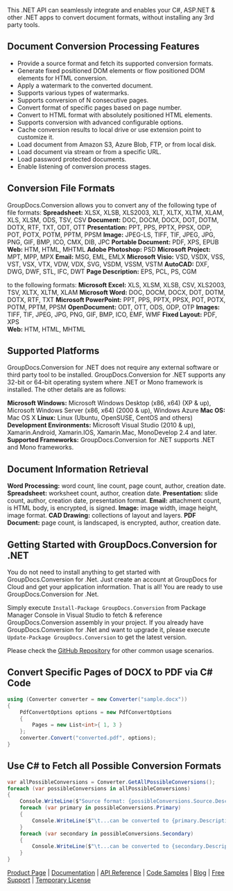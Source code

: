 This .NET API can seamlessly integrate and enables your C#, ASP.NET & other .NET apps to convert document formats, without installing any 3rd party tools.

## Document Conversion Processing Features

- Provide a source format and fetch its supported conversion formats.
- Generate fixed positioned DOM elements or flow positioned DOM elements for HTML conversion.
- Apply a watermark to the converted document.
- Supports various types of watermarks.
- Supports conversion of N consecutive pages.
- Convert format of specific pages based on page number.
- Convert to HTML format with absolutely positioned HTML elements.
- Supports conversion with advanced configurable options.
- Cache conversion results to local drive or use extension point to customize it.
- Load document from Amazon S3, Azure Blob, FTP, or from local disk.
- Load document via stream or from a specific URL.
- Load password protected documents.
- Enable listening of conversion process stages.

## Conversion File Formats

GroupDocs.Conversion allows you to convert any of the following type of file formats:
**Spreadsheet:** XLSX, XLSB, XLS2003, XLT, XLTX, XLTM, XLAM, XLS, XLSM, ODS, TSV, CSV
**Document:** DOC, DOCM, DOCX, DOT, DOTM, DOTX, RTF, TXT, ODT, OTT
**Presentation:** PPT, PPS, PPTX, PPSX, ODP, POT, POTX, POTM, PPTM, PPSM
**Image:** JPEG-LS, TIFF, TIF, JPEG, JPG, PNG, GIF, BMP, ICO, CMX, DIB, JPC
**Portable Document:** PDF, XPS, EPUB
**Web:** HTM, HTML, MHTML
**Adobe Photoshop:** PSD
**Microsoft Project:** MPT, MPP, MPX
**Email:** MSG, EML, EMLX
**Microsoft Visio:** VSD, VSDX, VSS, VST, VSX, VTX, VDW, VDX, SVG, VSDM, VSSM, VSTM
**AutoCAD:** DXF, DWG, DWF, STL, IFC, DWT
**Page Description:** EPS, PCL, PS, CGM

to the following formats:
**Microsoft Excel:** XLS, XLSM, XLSB, CSV, XLS2003, TSV, XLTX, XLTM, XLAM
**Microsoft Word:** DOC, DOCM, DOCX, DOT, DOTM, DOTX, RTF, TXT
**Microsoft PowerPoint:** PPT, PPS, PPTX, PPSX, POT, POTX, POTM, PPTM, PPSM
**OpenDocument:** ODT, OTT, ODS, ODP, OTP
**Images:** TIFF, TIF, JPEG, JPG, PNG, GIF, BMP, ICO, EMF, WMF
**Fixed Layout:** PDF, XPS  
**Web:** HTM, HTML, MHTML

## Supported Platforms

GroupDocs.Conversion for .NET does not require any external software or third party tool to be installed. GroupDocs.Conversion for .NET supports any 32-bit or 64-bit operating system where .NET or Mono framework is installed. The other details are as follows:

**Microsoft Windows:** Microsoft Windows Desktop (x86, x64) (XP & up), Microsoft Windows Server (x86, x64) (2000 & up), Windows Azure
**Mac OS:** Mac OS X
**Linux:** Linux (Ubuntu, OpenSUSE, CentOS and others)
**Development Environments:** Microsoft Visual Studio (2010 & up), Xamarin.Android, Xamarin.IOS, Xamarin.Mac, MonoDevelop 2.4 and later.
**Supported Frameworks:** GroupDocs.Conversion for .NET  supports .NET and Mono frameworks.

## Document Information Retrieval

**Word Processing:** word count, line count, page count, author, creation date.
**Spreadsheet:** worksheet count, author, creation date.
**Presentation:** slide count, author, creation date, presentation format.
**Email:** attachment count, is HTML body, is encrypted, is signed.
**Image:** image width, image height, image format.
**CAD Drawing:** collections of layout and layers.
**PDF Document:** page count, is landscaped, is encrypted, author, creation date.

## Getting Started with GroupDocs.Conversion for .NET

You do not need to install anything to get started with GroupDocs.Conversion for .Net. Just create an account at GroupDocs for Cloud and get your application information. That is all! You are ready to use GroupDocs.Conversion for .Net.

Simply execute `Install-Package GroupDocs.Conversion` from Package Manager Console in Visual Studio to fetch & reference GroupDocs.Conversion assembly in your project. If you already have GroupDocs.Conversion for .Net and want to upgrade it, please execute `Update-Package GroupDocs.Conversion` to get the latest version.

Please check the [GitHub Repository](https://github.com/groupdocs-conversion/GroupDocs.Conversion-for-.NET) for other common usage scenarios.

## Convert Specific Pages of DOCX to PDF via C# Code

```csharp
using (Converter converter = new Converter("sample.docx"))
{
    PdfConvertOptions options = new PdfConvertOptions
    {
        Pages = new List<int>{ 1, 3 }
    };
    converter.Convert("converted.pdf", options);
}
```

## Use C# to Fetch all Possible Conversion Formats

```csharp
var allPossibleConversions = Converter.GetAllPossibleConversions();
foreach (var possibleConversions in allPossibleConversions)
{
    Console.WriteLine($"Source format: {possibleConversions.Source.Description}");
    foreach (var primary in possibleConversions.Primary)
    {
        Console.WriteLine($"\t...can be converted to {primary.Description}");
    }
    foreach (var secondary in possibleConversions.Secondary)
    {
        Console.WriteLine($"\t...can be converted to {secondary.Description}");
    }
}
```

[Product Page](https://products.groupdocs.com/conversion/net) | [Documentation](https://docs.groupdocs.com/display/conversionnet/Home) | [API Reference](https://apireference.groupdocs.com/net/conversion) | [Code Samples](https://github.com/groupdocs-conversion/GroupDocs.Conversion-for-.NET) | [Blog](https://blog.groupdocs.com/category/conversion/) | [Free Support](https://forum.groupdocs.com/c/conversion) | [Temporary License](https://purchase.groupdocs.com/temporary-license)
